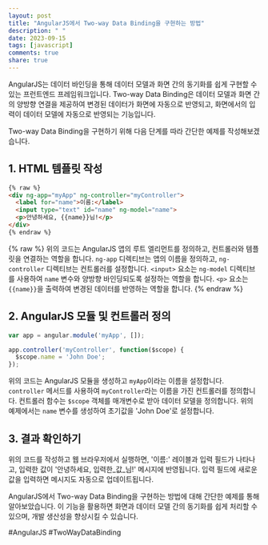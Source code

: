 ```yaml
---
layout: post
title: "AngularJS에서 Two-way Data Binding을 구현하는 방법"
description: " "
date: 2023-09-15
tags: [javascript]
comments: true
share: true
---
```


AngularJS는 데이터 바인딩을 통해 데이터 모델과 화면 간의 동기화를 쉽게 구현할 수 있는 프런트엔드 프레임워크입니다. Two-way Data Binding은 데이터 모델과 화면 간의 양방향 연결을 제공하여 변경된 데이터가 화면에 자동으로 반영되고, 화면에서의 입력이 데이터 모델에 자동으로 반영되는 기능입니다. 

Two-way Data Binding을 구현하기 위해 다음 단계를 따라 간단한 예제를 작성해보겠습니다.

## 1. HTML 템플릿 작성
```html
{% raw %}
<div ng-app="myApp" ng-controller="myController">
  <label for="name">이름:</label>
  <input type="text" id="name" ng-model="name">
  <p>안녕하세요, {{name}}님!</p>
</div>
{% endraw %}
```
{% raw %}
위의 코드는 AngularJS 앱의 루트 엘리먼트를 정의하고, 컨트롤러와 템플릿을 연결하는 역할을 합니다. `ng-app` 디렉티브는 앱의 이름을 정의하고, `ng-controller` 디렉티브는 컨트롤러를 설정합니다. `<input>` 요소는 `ng-model` 디렉티브를 사용하여 `name` 변수와 양방향 바인딩되도록 설정하는 역할을 합니다. `<p>` 요소는 `{{name}}`을 출력하여 변경된 데이터를 반영하는 역할을 합니다.
{% endraw %}
## 2. AngularJS 모듈 및 컨트롤러 정의
```javascript
var app = angular.module('myApp', []);

app.controller('myController', function($scope) {
  $scope.name = 'John Doe';
});
```
위의 코드는 AngularJS 모듈을 생성하고 `myApp`이라는 이름을 설정합니다. `controller` 메서드를 사용하여 `myController`라는 이름을 가진 컨트롤러를 정의합니다. 컨트롤러 함수는 `$scope` 객체를 매개변수로 받아 데이터 모델을 정의합니다. 위의 예제에서는 `name` 변수를 생성하여 초기값을 'John Doe'로 설정합니다.

## 3. 결과 확인하기
위의 코드를 작성하고 웹 브라우저에서 실행하면, '이름:' 레이블과 입력 필드가 나타나고, 입력한 값이 '안녕하세요, 입력한_값_님!' 메시지에 반영됩니다. 입력 필드에 새로운 값을 입력하면 메시지도 자동으로 업데이트됩니다.

AngularJS에서 Two-way Data Binding을 구현하는 방법에 대해 간단한 예제를 통해 알아보았습니다. 이 기능을 활용하면 화면과 데이터 모델 간의 동기화를 쉽게 처리할 수 있으며, 개발 생산성을 향상시킬 수 있습니다.

#AngularJS #TwoWayDataBinding